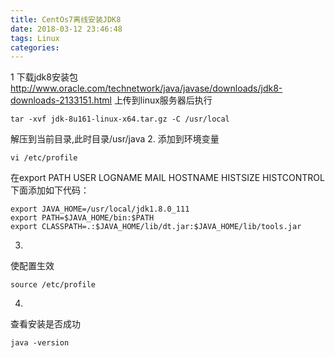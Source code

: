 ```yaml
---
title: CentOs7离线安装JDK8
date: 2018-03-12 23:46:48
tags: Linux
categories: 
---
```


1
下载jdk8安装包
http://www.oracle.com/technetwork/java/javase/downloads/jdk8-downloads-2133151.html
上传到linux服务器后执行

```
tar -xvf jdk-8u161-linux-x64.tar.gz -C /usr/local
```

解压到当前目录,此时目录/usr/java
2.
添加到环境变量

```
vi /etc/profile
```

在export PATH USER LOGNAME MAIL HOSTNAME HISTSIZE HISTCONTROL下面添加如下代码：

```
export JAVA_HOME=/usr/local/jdk1.8.0_111
export PATH=$JAVA_HOME/bin:$PATH
export CLASSPATH=.:$JAVA_HOME/lib/dt.jar:$JAVA_HOME/lib/tools.jar
```

3.
使配置生效

```
source /etc/profile
```

4.

查看安装是否成功

```
java -version
```

